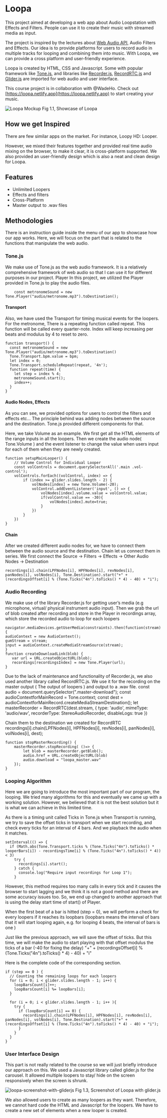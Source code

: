 # Loopa

This project aimed at developing a web app about Audio Loopstation with Effects and Filters. People can use it to create their music with streamed media as input.

The project is inspired by the lectures about [Web Audio API](https://developer.mozilla.org/en-US/docs/Web/API/Web_Audio_API), Audio Filters and Effects. Our idea is to provide platforms for users to record audio in multiple tracks for looping and combining them into music. With Loopa, we can provide a cross platform and user-friendly experience.

Loopa is created by HTML, CSS and Javascript. Some with popular framework like [Tone.js](https://github.com/Tonejs/Tone.js/), and libraries like [Recorder.js](https://github.com/mattdiamond/Recorderjs), [RecordRTC.js](https://github.com/muaz-khan/RecordRTC) and [Glider.js](https://github.com/NickPiscitelli/Glider.js) are imported for web audio and user interface. 

This course project is in collaboration with @WadeHo. Check out [https://loopa.netlify.app](https://loopa.netlify.app) to start creating your music.

![Loopa Mockup](https://user-images.githubusercontent.com/62586450/102717217-d9ab6b00-431b-11eb-834c-76494b8cd47c.png)
Fig 1.1,  Showcase of Loopa


## How we get Inspired
There are few similar apps on the market. For instance, Loopy HD: Looper. 

However, we mixed their features together and provided real time audio mixing on the browser, to make it clear, it is cross-platform supported. We also provided an user-friendly design which is also a neat and clean design for Loopa. 

## Features
- Unlimited Loopers
- Effects and filters
- Cross-Platform
- Master output to .wav files

## Methodologies
There is an instruction guide inside the menu of our app to showcase how our app works. Here, we will focus on the part that is related to the functions that manipulate the web audio.

### Tone.js
We make use of Tone.js as the web audio framework. It is a relatively comprehensive framework of web audio so that I can use it for different purposes in our project.
Player
In this project, we utilized the Player provided in Tone.js to play the audio files.
```
    const metronomeSound = new Tone.Player("audio/metronome.mp3").toDestination();
```

#### Transport
Also, we have used the Transport for timing musical events for the loopers. For the metronome, There is a repeating function called repeat. This function will be called every quarter-note. Index will keep increasing per beats and modulus by 4 to reset to zero. 
```
function transport() {
  const metronomeSound = new Tone.Player("audio/metronome.mp3").toDestination() 
  Tone.Transport.bpm.value = bpm;
  let index = 0;
  Tone.Transport.scheduleRepeat(repeat, '4n');
  function repeat(time) {   
    let step = index % 4;
    metronomeSound.start();
    index++;
  }
}
```

#### Audio Nodes, Effects
As you can see, we provided options for users to control the filters and effects etc… The principle behind was adding nodes between the source and the destination. Tone.js provided different components for that. 

Here, we take Volume as an example. We first get all the HTML elements of the range inputs in all the loopers. Then we create the audio node( Tone.Volume ) and the event listener to change the value when users input for each of them when they are newly created. 

```
function setupMainLooper() {
    // Volume Control for Individual Looper
    const volControls = document.querySelectorAll('.main .vol-control');
    volControls.forEach((volControl, index) => {
        if (index >= glider.slides.length - 2) {
            volNodes[index] = new Tone.Volume(-20);
            volControl.addEventListener('input', () => {            
                volNodes[index].volume.value = volControl.value;
                if(volControl.value == -30){
                    volNodes[index].mute=true;
                }
            })
        }
    })
}
```

#### Chain
After we created different audio nodes for, we have to connect them between the audio source and the destination. Chain let us connect them in series. We first connect the Source -> Filters -> Effects -> Other Audio Nodes -> Destination

```
recordings[i].chain(LPFNodes[i], HPFNodes[i], revNodes[i], panNodes[i], volNodes[i], Tone.Destination).start("+" + (recordingsOffset[i] % (Tone.Ticks("4n").toTicks() * 4) - 40) + "i");  
```

### Audio Recording
We make use of the library Recorder.js for getting user’s media (e.g microphone, virtual/ physical instrument audio input). Then we grab the url of blob created after recording and store in the Player in recordings array, which store the recorded audio to loop for each loopers

```
navigator.mediaDevices.getUserMedia(constraints).then(function(stream) {
audioContext = new AudioContext();
gumStream = stream;
input = audioContext.createMediaStreamSource(stream);
}
function createDownloadLink(blob) {
   var url = URL.createObjectURL(blob);
   recordings[recordingsIndex] = new Tone.Player(url);
}
```

Due to the lack of maintenance and functionality of Recorder.js, we also used another library called RecordRTC.js. We use it for the recording on the master output ( The output of loopers ) and output to a .wav file.
const audio = document.querySelector(".master-download");
const audioContextforMainRecord = Tone.context;
const dest = audioContextforMainRecord.createMediaStreamDestination();
let masterRecorder = RecordRTC(dest.stream, {
    type: 'audio',
    mimeType: 'audio/wav',
    recorderType: StereoAudioRecorder,
    disableLogs: true
})

Chain them to the destination we created for RecordRTC
recordings[i].chain(LPFNodes[i], HPFNodes[i], revNodes[i], panNodes[i], volNodes[i], dest);

```
function stopMasterRecording() {
    masterRecorder.stopRecording( ()=> {
        let blob = masterRecorder.getBlob();
        audio.href = URL.createObjectURL(blob)
        audio.download = "loopa_master.wav"
    });
}
```

### Looping Algorithm
Here we are going to introduce the most important part of our program, the looping. We tried many algorithms for this and eventually we came up with a working solution. However, we believed that it is not the best solution but it is what we can achieve in this limited time.

As there is a timing unit called Ticks in Tone.js when Transport is running, we try to save the offset ticks in transport when we start recording, and check every ticks for an interval of 4 bars. And we playback the audio when it matches.

```
setInterval(() => {
  if (Math.abs(Tone.Transport.ticks % (Tone.Ticks("4n").toTicks() * looperBars[i]) - recordingsTime[i] % (Tone.Ticks("4n").toTicks() * 4)) < 3)
    try {
      recordings[i].start();
    } catch {
      console.log("Require input recordings for Loop 1");
    }
```

However, this method requires too many calls in every tick and it causes the browser to start lagging and we think it is not a good method and there are some accuracy issues too. So, we end up changed to another approach that is using the delay start time of start() of Player.

When the first beat of a bar is hitted (step = 0), we will perform a check for every loopers if it reaches its loopbars (loopbars means the interval of bars that it will start looping again, e.g. for looping 4 beats, the interval of bars is one )

Just like the previous approach, we will save the offset of ticks. But this time, we will make the audio to start playing with that offset modulus the ticks of a bar (-40 for fixing the delay) 
"+" + (recordingsOffset[i] % (Tone.Ticks("4n").toTicks() * 4) - 40) + "i"

Here is the complete code of the corresponding section.
```
if (step == 0 ) {
  // Counting the remaining loops for each loopers
  for (i = 0; i < glider.slides.length - 1; i++) {
    loopBarsCount[i]++;
    loopBarsCount[i] %= loopBars[i];
  }

  for (i = 0; i < glider.slides.length - 1; i++ ){
    try {
      if (loopBarsCount[i] == 0) {
        recordings[i].chain(LPFNodes[i], HPFNodes[i], revNodes[i], panNodes[i], volNodes[i], Tone.Destination).start("+" + (recordingsOffset[i] % (Tone.Ticks("4n").toTicks() * 4) - 40) + "i");  
      }                  
    }                
  }
}
```
### User Interface Design
This part is not really related to the course so we will just briefly introduce our approach on this. We used a Javascript library called glider.js for the carousel. It allowed multiple loopers to stay/ hide on the screen responsively when the screen is shrunk.

![loopa-screenshot-with-gliderjs](https://user-images.githubusercontent.com/62586450/102717537-f6e13900-431d-11eb-8be6-c665f62bb041.png)
Fig 1.3, Screenshot of Loopa with glider.js 

We also allowed users to create as many loopers as they want. Therefore, we cannot hard code the HTML and Javascript for the loopers. We have to create a new set of elements when a new looper is created.


